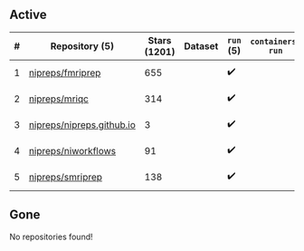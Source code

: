 ## Active
| # | Repository (5) | Stars (1201) | Dataset | `run` (5) | `containers-run` | Last Modified |
| --- | --- | --- | --- | --- | --- | --- |
| 1 | [nipreps/fmriprep](https://github.com/nipreps/fmriprep) | 655 |  | :heavy_check_mark: |  | 2025-03-05 21:44:42+00:00 |
| 2 | [nipreps/mriqc](https://github.com/nipreps/mriqc) | 314 |  | :heavy_check_mark: |  | 2025-02-04 09:31:07+00:00 |
| 3 | [nipreps/nipreps.github.io](https://github.com/nipreps/nipreps.github.io) | 3 |  | :heavy_check_mark: |  | 2025-02-05 14:43:34+00:00 |
| 4 | [nipreps/niworkflows](https://github.com/nipreps/niworkflows) | 91 |  | :heavy_check_mark: |  | 2025-03-07 19:06:31+00:00 |
| 5 | [nipreps/smriprep](https://github.com/nipreps/smriprep) | 138 |  | :heavy_check_mark: |  | 2025-03-07 14:28:09+00:00 |

## Gone
No repositories found!
